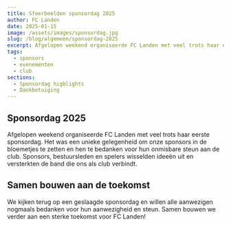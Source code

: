 ```yaml
---
title: Sfeerbeelden sponsordag 2025
author: FC Landen
date: 2025-01-15
image: /assets/images/sponsordag.jpg
slug: /blog/algemeen/sponsordag-2025
excerpt: Afgelopen weekend organiseerde FC Landen met veel trots haar eerste sponsordag. Een unieke gelegenheid om onze sponsors in de bloemetjes te zetten.
tags:
  - sponsors
  - evenementen
  - club
sections:
  - Sponsordag highlights
  - Dankbetuiging
---
```


## Sponsordag 2025

Afgelopen weekend organiseerde FC Landen met veel trots haar eerste sponsordag. Het was een unieke gelegenheid om onze sponsors in de bloemetjes te zetten en hen te bedanken voor hun onmisbare steun aan de club. Sponsors, bestuursleden en spelers wisselden ideeën uit en versterkten de band die ons als club verbindt.

## Samen bouwen aan de toekomst

We kijken terug op een geslaagde sponsordag en willen alle aanwezigen nogmaals bedanken voor hun aanwezigheid en steun. Samen bouwen we verder aan een sterke toekomst voor FC Landen!

